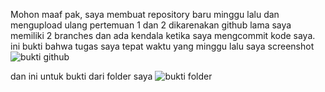 Mohon maaf pak, saya membuat repository baru minggu lalu dan mengupload ulang pertemuan 1 dan 2 dikarenakan github lama saya memiliki 2 branches dan ada kendala ketika saya mengcommit kode saya. ini bukti bahwa tugas saya tepat waktu yang minggu lalu saya screenshot
![bukti github](https://github.com/Risa200410/PemrogramanWeb/assets/136967175/b7f63483-2a53-49c1-acbf-7914d8bebe29)

dan ini untuk bukti dari folder saya 
![bukti folder](https://github.com/Risa200410/PemrogramanWeb/assets/136967175/d549e389-bef9-49b0-9960-5e6dcb8396c0)
